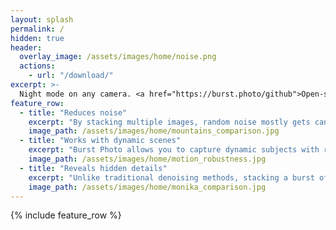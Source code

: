 ```yaml
---
layout: splash
permalink: /
hidden: true
header:
  overlay_image: /assets/images/home/noise.png
  actions:
    - url: "/download/"
excerpt: >-
  Night mode on any camera. <a href="https://burst.photo/github">Open-source</a>.
feature_row:
  - title: "Reduces noise"
    excerpt: "By stacking multiple images, random noise mostly gets cancelled out, resulting in a cleaner output image. Reducing noise also fixes the magenta / green tint present in high-ISO images."
    image_path: /assets/images/home/mountains_comparison.jpg
  - title: "Works with dynamic scenes"
    excerpt: "Burst Photo allows you to capture dynamic subjects with reduced noise. Image taken from Google's [HDR+ dataset](https://hdrplusdata.org/dataset.html) licensed under [CC BY-SA](https://creativecommons.org/licenses/by-sa/4.0/)."
    image_path: /assets/images/home/motion_robustness.jpg
  - title: "Reveals hidden details"
    excerpt: "Unlike traditional denoising methods, stacking a burst of images can reveal detail that is not visible in any of the individual images."
    image_path: /assets/images/home/monika_comparison.jpg
---
```


{% include feature_row %}
